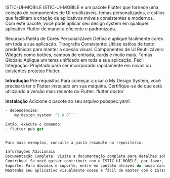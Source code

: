 ISTIC-UI-MOBILE
ISTIC-UI-MOBILE é um pacote Flutter que fornece uma coleção de componentes de UI reutilizáveis, temas personalizados, e estilos que facilitam a criação de aplicativos móveis consistentes e modernos. Com este pacote, você pode aplicar seu design system em qualquer aplicativo Flutter de maneira eficiente e padronizada.

Recursos
Paleta de Cores Personalizável: Defina e aplique facilmente cores em toda a sua aplicação.
Tipografia Consistente: Utilize estilos de texto predefinidos para manter a coesão visual.
Componentes de UI Reutilizáveis: Widgets como botões, campos de entrada, cards e muito mais.
Temas Globais: Aplique um tema unificado em toda a sua aplicação.
Fácil Integração: Projetado para ser incorporado rapidamente em novos ou existentes projetos Flutter.

**Introdução**
Pré-requisitos
Para começar a usar o My Design System, você precisará ter o Flutter instalado em sua máquina. Certifique-se de que está utilizando a versão mais recente do Flutter.
flutter doctor

**Instalação**
Adicione o pacote ao seu arquivo pubspec.yaml:
```dart
- dependencies:
    my_design_system: ^1.0.0```

Então, execute o comando:
- flutter pub get


Para mais exemplos, consulte a pasta /example no repositório.

Informações Adicionais
Documentação Completa: Visite a documentação completa para detalhes sobre todos os componentes e estilos disponíveis.
Contribua: Se você quiser contribuir com o ISTIC-UI-MOBILE, por favor, abra um pull request ou relate um problema aqui.
Suporte: Para dúvidas e suporte, entre em contato através do nosso canal de suporte.
Mantenha seu aplicativo visualmente coeso e fácil de manter com o ISTIC-UI-MOBILE!